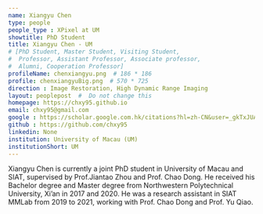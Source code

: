 ```yaml
---
name: Xiangyu Chen
type: people
people_type : XPixel at UM
showtitle: PhD Student
title: Xiangyu Chen - UM
# [PhD Student, Master Student, Visiting Student,
#  Professor, Assistant Professor, Associate professor,
#  Alumni, Cooperation Professor]
profileName: chenxiangyu.png  # 186 * 186
profile: chenxiangyuBig.png  # 570 * 725
direction : Image Restoration, High Dynamic Range Imaging
layout: peoplepost  #  Do not change this
homepage: https://chxy95.github.io
email: chxy95@gmail.com
google : https://scholar.google.com.hk/citations?hl=zh-CN&user=_gkTxJUAAAAJ
github : https://github.com/chxy95
linkedin: None
institution: University of Macau (UM)
institutionShort: UM
---
```


Xiangyu Chen is currently a joint PhD student in University of Macau and SIAT, supervised by Prof.Jiantao Zhou and Prof. Chao Dong. He received his Bachelor degree and Master degree from Northwestern Polytechnical University, Xi’an in 2017 and 2020. He was a research assistant in SIAT MMLab from 2019 to 2021, working with Prof. Chao Dong and Prof. Yu Qiao. 
